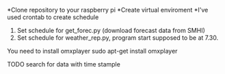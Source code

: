 *Clone repository to your raspberry pi
*Create virtual enviroment
*I've used crontab to create schedule
1. Set schedule for get_forec.py (download forecast data from SMHI)
2. Set schedule for weather_rep.py, program start supposed to be at 7.30.

You need to install omxplayer
sudo apt-get install omxplayer


TODO search for data with time stample

